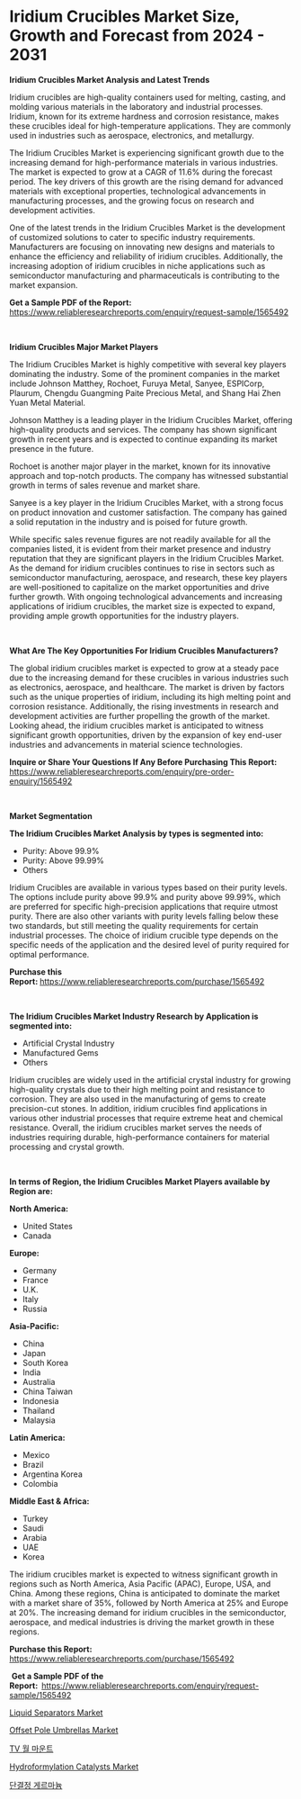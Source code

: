 <p><h1>Iridium Crucibles Market Size, Growth and Forecast from 2024 - 2031</h1></p><p><strong>Iridium Crucibles Market Analysis and Latest Trends</strong></p>
<p><p>Iridium crucibles are high-quality containers used for melting, casting, and molding various materials in the laboratory and industrial processes. Iridium, known for its extreme hardness and corrosion resistance, makes these crucibles ideal for high-temperature applications. They are commonly used in industries such as aerospace, electronics, and metallurgy.</p><p>The Iridium Crucibles Market is experiencing significant growth due to the increasing demand for high-performance materials in various industries. The market is expected to grow at a CAGR of 11.6% during the forecast period. The key drivers of this growth are the rising demand for advanced materials with exceptional properties, technological advancements in manufacturing processes, and the growing focus on research and development activities.</p><p>One of the latest trends in the Iridium Crucibles Market is the development of customized solutions to cater to specific industry requirements. Manufacturers are focusing on innovating new designs and materials to enhance the efficiency and reliability of iridium crucibles. Additionally, the increasing adoption of iridium crucibles in niche applications such as semiconductor manufacturing and pharmaceuticals is contributing to the market expansion.</p></p>
<p><strong>Get a Sample PDF of the Report:&nbsp;</strong> <a href="https://www.reliableresearchreports.com/enquiry/request-sample/1565492">https://www.reliableresearchreports.com/enquiry/request-sample/1565492</a></p>
<p>&nbsp;</p>
<p><strong>Iridium Crucibles Major Market Players</strong></p>
<p><p>The Iridium Crucibles Market is highly competitive with several key players dominating the industry. Some of the prominent companies in the market include Johnson Matthey, Rochoet, Furuya Metal, Sanyee, ESPICorp, Plaurum, Chengdu Guangming Paite Precious Metal, and Shang Hai Zhen Yuan Metal Material.</p><p>Johnson Matthey is a leading player in the Iridium Crucibles Market, offering high-quality products and services. The company has shown significant growth in recent years and is expected to continue expanding its market presence in the future.</p><p>Rochoet is another major player in the market, known for its innovative approach and top-notch products. The company has witnessed substantial growth in terms of sales revenue and market share.</p><p>Sanyee is a key player in the Iridium Crucibles Market, with a strong focus on product innovation and customer satisfaction. The company has gained a solid reputation in the industry and is poised for future growth.</p><p>While specific sales revenue figures are not readily available for all the companies listed, it is evident from their market presence and industry reputation that they are significant players in the Iridium Crucibles Market. As the demand for iridium crucibles continues to rise in sectors such as semiconductor manufacturing, aerospace, and research, these key players are well-positioned to capitalize on the market opportunities and drive further growth. With ongoing technological advancements and increasing applications of iridium crucibles, the market size is expected to expand, providing ample growth opportunities for the industry players.</p></p>
<p>&nbsp;</p>
<p><strong>What Are The Key Opportunities For Iridium Crucibles Manufacturers?</strong></p>
<p><p>The global iridium crucibles market is expected to grow at a steady pace due to the increasing demand for these crucibles in various industries such as electronics, aerospace, and healthcare. The market is driven by factors such as the unique properties of iridium, including its high melting point and corrosion resistance. Additionally, the rising investments in research and development activities are further propelling the growth of the market. Looking ahead, the iridium crucibles market is anticipated to witness significant growth opportunities, driven by the expansion of key end-user industries and advancements in material science technologies.</p></p>
<p><strong>Inquire or Share Your Questions If Any Before Purchasing This Report:</strong> <a href="https://www.reliableresearchreports.com/enquiry/pre-order-enquiry/1565492">https://www.reliableresearchreports.com/enquiry/pre-order-enquiry/1565492</a></p>
<p>&nbsp;</p>
<p><strong>Market Segmentation</strong></p>
<p><strong>The Iridium Crucibles Market Analysis by types is segmented into:</strong></p>
<p><ul><li>Purity: Above 99.9%</li><li>Purity: Above 99.99%</li><li>Others</li></ul></p>
<p><p>Iridium Crucibles are available in various types based on their purity levels. The options include purity above 99.9% and purity above 99.99%, which are preferred for specific high-precision applications that require utmost purity. There are also other variants with purity levels falling below these two standards, but still meeting the quality requirements for certain industrial processes. The choice of iridium crucible type depends on the specific needs of the application and the desired level of purity required for optimal performance.</p></p>
<p><strong>Purchase this Report:&nbsp;</strong><a href="https://www.reliableresearchreports.com/purchase/1565492">https://www.reliableresearchreports.com/purchase/1565492</a></p>
<p>&nbsp;</p>
<p><strong>The Iridium Crucibles Market Industry Research by Application is segmented into:</strong></p>
<p><ul><li>Artificial Crystal Industry</li><li>Manufactured Gems</li><li>Others</li></ul></p>
<p><p>Iridium crucibles are widely used in the artificial crystal industry for growing high-quality crystals due to their high melting point and resistance to corrosion. They are also used in the manufacturing of gems to create precision-cut stones. In addition, iridium crucibles find applications in various other industrial processes that require extreme heat and chemical resistance. Overall, the iridium crucibles market serves the needs of industries requiring durable, high-performance containers for material processing and crystal growth.</p></p>
<p>&nbsp;</p>
<p><strong>In terms of Region, the Iridium Crucibles Market Players available by Region are:</strong></p>
<p>
    <p> <strong> North America: </strong>
        <ul>
            <li>United States</li>
            <li>Canada</li>
        </ul>
        </p> 
    <p> <strong> Europe: </strong>
        <ul>
            <li>Germany</li>
            <li>France</li>
            <li>U.K.</li>
            <li>Italy</li>
            <li>Russia</li>
        </ul>
        </p> 
    <p> <strong> Asia-Pacific: </strong>
        <ul>
            <li>China</li>
            <li>Japan</li>
            <li>South Korea</li>
            <li>India</li>
            <li>Australia</li>
            <li>China Taiwan</li>
            <li>Indonesia</li>
            <li>Thailand</li>
            <li>Malaysia</li>
        </ul>
        </p> 
    <p> <strong> Latin America: </strong>
        <ul>
            <li>Mexico</li>
            <li>Brazil</li>
            <li>Argentina Korea</li>
            <li>Colombia</li>
        </ul>
        </p> 
    <p> <strong> Middle East & Africa: </strong>
        <ul>
            <li>Turkey</li>
            <li>Saudi</li>
            <li>Arabia</li>
            <li>UAE</li>
            <li>Korea</li>
        </ul>
    </p>
    </p>
<p><p>The iridium crucibles market is expected to witness significant growth in regions such as North America, Asia Pacific (APAC), Europe, USA, and China. Among these regions, China is anticipated to dominate the market with a market share of 35%, followed by North America at 25% and Europe at 20%. The increasing demand for iridium crucibles in the semiconductor, aerospace, and medical industries is driving the market growth in these regions.</p></p>
<p><strong>Purchase this Report: </strong><a href="https://www.reliableresearchreports.com/purchase/1565492">https://www.reliableresearchreports.com/purchase/1565492</a></p>
<p>&nbsp;<strong>Get a Sample PDF of the Report:&nbsp;&nbsp;</strong><a href="https://www.reliableresearchreports.com/enquiry/request-sample/1565492">https://www.reliableresearchreports.com/enquiry/request-sample/1565492</a></p>
<p><strong></strong></p>
<p><p><a href="https://issuu.com/reportprime-2/docs/liquid-separators-market-size-2030.pptx">Liquid Separators Market</a></p><p><a href="https://issuu.com/reportprime-2/docs/offset-pole-umbrellas-market-size-2030.pptx">Offset Pole Umbrellas Market</a></p><p><a href="https://github.com/bvubpqd5241630/Market-Research-Report-List-1/blob/main/7214647190174.md">TV 월 마운트</a></p><p><a href="https://github.com/fiixsa/Market-Research-Report-List-1/blob/main/hydroformylation-catalysts-market.md">Hydroformylation Catalysts Market</a></p><p><a href="https://github.com/khytkeqagplkzqvh/Market-Research-Report-List-1/blob/main/7980941190175.md">단결정 게르마늄</a></p></p>